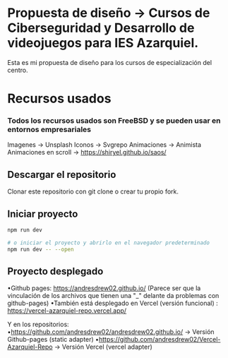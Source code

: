 # Propuesta de diseño -> Cursos de Ciberseguridad y Desarrollo de videojuegos para IES Azarquiel.
Esta es mi propuesta de diseño para los cursos de especialización del centro.

# Recursos usados
### Todos los recursos usados son FreeBSD y se pueden usar en entornos empresariales
Imagenes -> Unsplash
Iconos -> Svgrepo
Animaciones -> Animista
Animaciones en scroll -> https://shiryel.github.io/saos/


## Descargar el repositorio
Clonar este repositorio con git clone o crear tu propio fork.

## Iniciar proyecto

```bash
npm run dev

# o iniciar el proyecto y abrirlo en el navegador predeterminado
npm run dev -- --open
```

## Proyecto desplegado
  •Github pages: https://andresdrew02.github.io/ (Parece ser que la vinculación de los archivos que tienen una "_" delante da problemas con github-pages)
  •También está desplegado en Vercel (versión funcional) : https://vercel-azarquiel-repo.vercel.app/

Y en los repositorios: 
  •https://github.com/andresdrew02/andresdrew02.github.io/ -> Versión Github-pages (static adapter)
  •https://github.com/andresdrew02/Vercel-Azarquiel-Repo -> Versión Vercel (vercel adapter)
